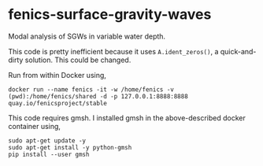 # fenics-surface-gravity-waves
Modal analysis of SGWs in variable water depth.

This code is pretty inefficient because it uses ```A.ident_zeros()```, a quick-and-dirty solution. This could be changed.

Run from within Docker using,
```
docker run --name fenics -it -w /home/fenics -v (pwd):/home/fenics/shared -d -p 127.0.0.1:8888:8888 quay.io/fenicsproject/stable
```

This code requires gmsh. I installed gmsh in the above-described docker container using,
```
sudo apt-get update -y
sudo apt-get install -y python-gmsh
pip install --user gmsh
```
